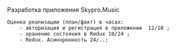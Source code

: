 Разработка приложения Skypro.Music

    Оценка реализации (план/факт) в часах:
        - авторизация и регистрация в приложении  12/10 ;
        - хранение состояния в Redux 10/24 ;
        - Redux. Асинхронность 24/..;